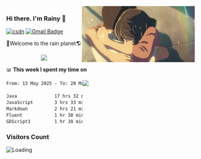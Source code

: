 <img  align='right' height="150" src="https://github.com/LikeRainDay/LikeRainDay/blob/master/pic/img_rain_1.gif?raw=true">



### Hi there. I'm Rainy :lemon:

[![csdn](https://img.shields.io/badge/-csdn-c14438?style=flat-square&logo=c&logoColor=white)](https://blog.csdn.net/qq_15807167)
[![Gmail Badge](https://img.shields.io/badge/-gmail-c14438?style=flat-square&logo=Gmail&logoColor=white&link=mailto:houshuai0816@gmail.com)](mailto:houshuai0816@gmail.com)

🚀Welcome to the rain planet🌎

<center>
<img align='center'  src="https://source.unsplash.com/user/rainyhehe/likes">
</center>

📊 **This week I spent my time on**

<img align='right'   width="300" src="https://github-readme-stats.vercel.app/api?username=LikeRainDay&show_icons=true&title_color=fff&icon_color=79ff97&text_color=9f9f9f&bg_color=151515&count_private=true">

<!--START_SECTION:waka-->

```txt
From: 13 May 2025 - To: 20 May 2025

Java              17 hrs 32 mins  █████████████▓░░░░░░░░░░░   54.88 %
JavaScript        3 hrs 33 mins   ██▓░░░░░░░░░░░░░░░░░░░░░░   11.13 %
Markdown          2 hrs 21 mins   ██░░░░░░░░░░░░░░░░░░░░░░░   07.39 %
Fluent            1 hr 38 mins    █▒░░░░░░░░░░░░░░░░░░░░░░░   05.12 %
GDScript3         1 hr 38 mins    █▒░░░░░░░░░░░░░░░░░░░░░░░   05.12 %
```

<!--END_SECTION:waka-->

### Visitors Count
<img align="left" src = "https://profile-counter.glitch.me/LikeRainDay/count.svg" alt ="Loading">
